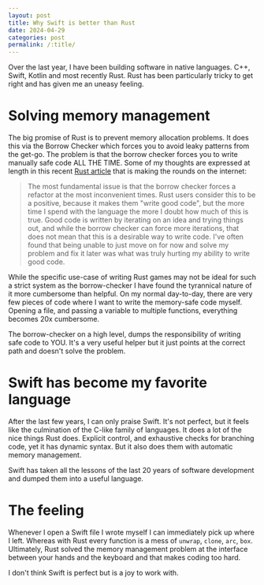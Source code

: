 ```yaml
---
layout: post
title: Why Swift is better than Rust
date: 2024-04-29
categories: post
permalink: /:title/
---
```


Over the last year, I have been building software in native languages. C++, Swift, Kotlin and most recently Rust. Rust has been particularly tricky to get right and has given me an uneasy feeling.

# Solving memory management

The big promise of Rust is to prevent memory allocation problems. It does this via the Borrow Checker which forces you to avoid leaky patterns from the get-go. The problem is that the borrow checker forces you to write manually safe code ALL THE TIME. Some of my thoughts are expressed at length in this recent [Rust article](https://loglog.games/blog/leaving-rust-gamedev/#rust-being-great-at-big-refactorings-solves-a-largely-self-inflicted-issues-with-the-borrow-checker) that is making the rounds on the internet:

> The most fundamental issue is that the borrow checker forces a refactor at the most inconvenient times. Rust users consider this to be a positive, because it makes them "write good code", but the more time I spend with the language the more I doubt how much of this is true. Good code is written by iterating on an idea and trying things out, and while the borrow checker can force more iterations, that does not mean that this is a desirable way to write code. I've often found that being unable to just move on for now and solve my problem and fix it later was what was truly hurting my ability to write good code.

While the specific use-case of writing Rust games may not be ideal for such a strict system as the borrow-checker I have found the tyrannical nature of it more cumbersome than helpful. On my normal day-to-day, there are very few pieces of code where I want to write the memory-safe code myself. Opening a file, and passing a variable to multiple functions, everything becomes 20x cumbersome.

The borrow-checker on a high level, dumps the responsibility of writing safe code to YOU. It's a very useful helper but it just points at the correct path and doesn't solve the problem.

# Swift has become my favorite language

After the last few years, I can only praise Swift. It's not perfect, but it feels like the culmination of the C-like family of languages. It does a lot of the nice things Rust does. Explicit control, and exhaustive checks for branching code, yet it has dynamic syntax. But it also does them with automatic memory management.

Swift has taken all the lessons of the last 20 years of software development and dumped them into a useful language.

# The feeling

Whenever I open a Swift file I wrote myself I can immediately pick up where I left. Whereas with Rust every function is a mess of `unwrap`, `clone`, `arc`, `box`. Ultimately, Rust solved the memory management problem at the interface between your hands and the keyboard and that makes coding too hard.

I don't think Swift is perfect but is a joy to work with.
